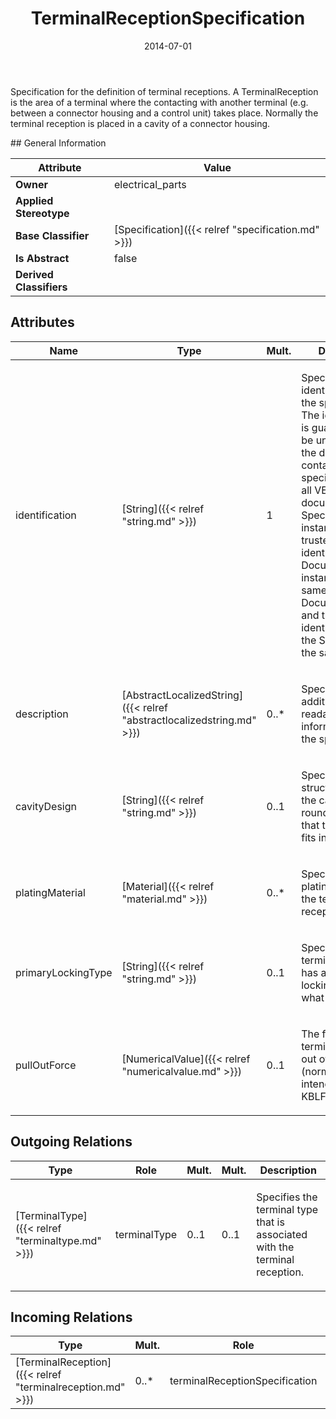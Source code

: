 ﻿---
title: TerminalReceptionSpecification
toc: false
type: specs
date: "2014-07-01"
draft: false
specification: VEC
version: 1.1.1
documentType: "Recommendation"
elementType: Class
classes:
  - TerminalReceptionSpecification
menu_name: vec-1.1.1
---
<p> Specification for the definition of terminal receptions. A TerminalReception is the area of a terminal where the contacting with another terminal (e.g. between a connector housing and a control unit) takes place. Normally the terminal reception is placed in a cavity of a connector housing.      </p>
## General Information

| Attribute               | Value |
|-------------------------|-------|
| **Owner**               | electrical_parts |
| **Applied Stereotype**  |   |
| **Base Classifier**     | [Specification]({{< relref "specification.md" >}})<br/>  |
| **Is Abstract**         | false |
| **Derived Classifiers** |   |

## Attributes
|  Name  |  Type  |  Mult.  |  Description  |  Owning Classifier  |
|--------|--------|---------|---------------|--------------|
|identification | [String]({{< relref "string.md" >}}) | 1 | <p> Specifies a unique identification of the specification. The identification is guaranteed to be unique within the document containing the specification. Over all VEC-documents a Specification-instance can be trusted to be identical if the DocumentVersion-instance is the same (see DocumentVersion) and the identification of the Specification is the same.      </p> | [Specification]({{< relref "specification.md" >}}) |
|description | [AbstractLocalizedString]({{< relref "abstractlocalizedstring.md" >}}) | 0..* | <p> Specifies additional, human readable information about the specification.      </p> | [Specification]({{< relref "specification.md" >}}) |
|cavityDesign | [String]({{< relref "string.md" >}}) | 0..1 | <p> Specifies the structural shape of the cavity, e.g. round, flat, box that the terminal fits in.      </p> | [TerminalReceptionSpecification]({{< relref "terminalreceptionspecification.md" >}}) |
|platingMaterial | [Material]({{< relref "material.md" >}}) | 0..* | <p>Specifies the plating material of the terminal reception. </p> | [TerminalReceptionSpecification]({{< relref "terminalreceptionspecification.md" >}}) |
|primaryLockingType | [String]({{< relref "string.md" >}}) | 0..1 | <p>Specifies if the terminal reception has a primary locking and of what type it is. </p> | [TerminalReceptionSpecification]({{< relref "terminalreceptionspecification.md" >}}) |
|pullOutForce | [NumericalValue]({{< relref "numericalvalue.md" >}}) | 0..1 | <p>The force until the terminal is pulled out of the housing (normally a not intended case). KBLFRM-366 </p> | [TerminalReceptionSpecification]({{< relref "terminalreceptionspecification.md" >}}) |

## Outgoing Relations
|    Type  |   Role   |   Mult.   |   Mult.   |   Description   |
|----------|----------|-----------|-----------|-----------------|
| [TerminalType]({{< relref "terminaltype.md" >}}) | terminalType | 0..1 | 0..1 | <p> Specifies the terminal type that is associated with the terminal reception.      </p> |
##  Incoming Relations
|    Type  |   Mult.  |   Role    |   Mult.   |   Description  |
|----------|----------|-----------|-----------|----------------|
| [TerminalReception]({{< relref "terminalreception.md" >}}) | 0..* | terminalReceptionSpecification | 0..1 | References the TerminalReceptionSpecification that specifies the TerminalReception. |
